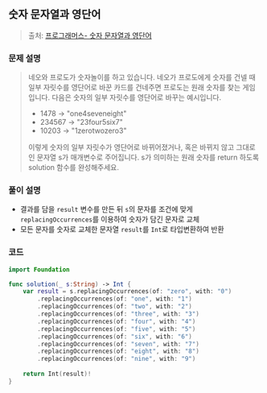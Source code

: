 ## 숫자 문자열과 영단어

> 출처: [프로그래머스- 숫자 문자열과 영단어](https://school.programmers.co.kr/learn/courses/30/lessons/81301)

### 문제 설명
> 네오와 프로도가 숫자놀이를 하고 있습니다. 네오가 프로도에게 숫자를 건넬 때 일부 자릿수를 영단어로 바꾼 카드를 건네주면 프로도는 원래 숫자를 찾는 게임입니다.
> 다음은 숫자의 일부 자릿수를 영단어로 바꾸는 예시입니다.
> - 1478 → "one4seveneight"
> - 234567 → "23four5six7"
> - 10203 → "1zerotwozero3"
> 
> 이렇게 숫자의 일부 자릿수가 영단어로 바뀌어졌거나, 혹은 바뀌지 않고 그대로인 문자열 s가 매개변수로 주어집니다. s가 의미하는 원래 숫자를 return 하도록 solution 함수를 완성해주세요.

### 풀이 설명
- 결과를 담을 `result` 변수를 만든 뒤 `s`의 문자를 조건에 맞게 `replacingOccurrences`를 이용하여 숫자가 담긴 문자로 교체
- 모든 문자를 숫자로 교체한 문자열 `result`를 `Int`로 타입변환하여 반환

### 코드
```swift
import Foundation

func solution(_ s:String) -> Int {
    var result = s.replacingOccurrences(of: "zero", with: "0")
        .replacingOccurrences(of: "one", with: "1")
        .replacingOccurrences(of: "two", with: "2")
        .replacingOccurrences(of: "three", with: "3")
        .replacingOccurrences(of: "four", with: "4")
        .replacingOccurrences(of: "five", with: "5")
        .replacingOccurrences(of: "six", with: "6")
        .replacingOccurrences(of: "seven", with: "7")
        .replacingOccurrences(of: "eight", with: "8")
        .replacingOccurrences(of: "nine", with: "9")
    
    return Int(result)!
}
```
